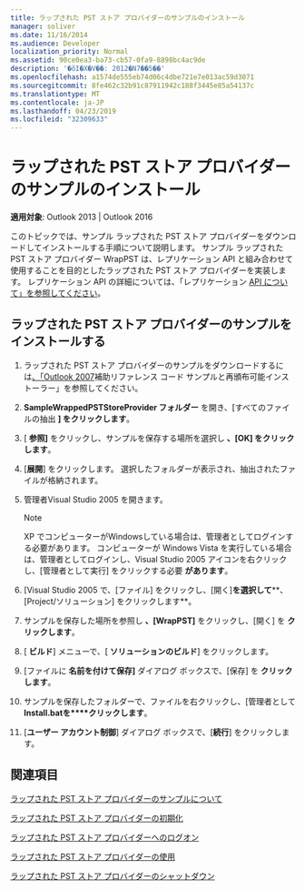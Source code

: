 ```yaml
---
title: ラップされた PST ストア プロバイダーのサンプルのインストール
manager: soliver
ms.date: 11/16/2014
ms.audience: Developer
localization_priority: Normal
ms.assetid: 90ce0ea3-ba73-cb57-0fa9-8898bc4ac9de
description: '�ŏI�X�V��: 2012�N7��5��'
ms.openlocfilehash: a1574de555eb74d06c4dbe721e7e013ac59d3071
ms.sourcegitcommit: 8fe462c32b91c87911942c188f3445e85a54137c
ms.translationtype: MT
ms.contentlocale: ja-JP
ms.lasthandoff: 04/23/2019
ms.locfileid: "32309633"
---
```

# <a name="installing-the-sample-wrapped-pst-store-provider"></a>ラップされた PST ストア プロバイダーのサンプルのインストール

  
  
**適用対象**: Outlook 2013 | Outlook 2016 
  
このトピックでは、サンプル ラップされた PST ストア プロバイダーをダウンロードしてインストールする手順について説明します。 サンプル ラップされた PST ストア プロバイダー WrapPST は、レプリケーション API と組み合わせて使用することを目的としたラップされた PST ストア プロバイダーを実装します。 レプリケーション API の詳細については、「レプリケーション [API について」を参照してください](about-the-replication-api.md)。
  
## <a name="install-the-sample-wrapped-pst-store-provider"></a>ラップされた PST ストア プロバイダーのサンプルをインストールする

1. ラップされた PST ストア プロバイダーのサンプルをダウンロードするには[、「Outlook 2007](https://www.microsoft.com/en-us/download/details.aspx?id=24102)補助リファレンス コード サンプルと再頒布可能インストーラー」を参照してください。
    
2. **SampleWrappedPSTStoreProvider フォルダー** を開き、[すべてのファイルの抽出 **] をクリックします**。
    
3. [ **参照]** をクリックし、サンプルを保存する場所を選択し **、[OK] をクリックします**。
    
4. [**展開**] をクリックします。 選択したフォルダーが表示され、抽出されたファイルが格納されます。
    
5. 管理者Visual Studio 2005 を開きます。
    
    > [!NOTE]
    > XP でコンピューターがWindowsしている場合は、管理者としてログインする必要があります。 コンピューターが Windows Vista を実行している場合は、管理者としてログインし、Visual Studio 2005 アイコンを右クリックし、[管理者として実行] をクリックする必要 **があります**。 
  
6. [Visual Studio 2005 で、[ファイル] をクリックし、[開く]**を選択して****、[Project/ソリューション] をクリックします**。
    
7. サンプルを保存した場所を参照し **、[WrapPST]** をクリックし、[開く] を **クリックします**。
    
8. [ **ビルド**] メニューで、[ **ソリューションのビルド**] をクリックします。
    
9. [ファイルに **名前を付けて保存]** ダイアログ ボックスで、[保存] を **クリックします**。
    
10. サンプルを保存したフォルダーで、ファイルを右クリックし、[管理者として **Install.batを****クリックします**。
    
11. [**ユーザー アカウント制御**] ダイアログ ボックスで、[**続行**] をクリックします。
    
## <a name="see-also"></a>関連項目



[ラップされた PST ストア プロバイダーのサンプルについて](about-the-sample-wrapped-pst-store-provider.md)
  
[ラップされた PST ストア プロバイダーの初期化](initializing-a-wrapped-pst-store-provider.md)
  
[ラップされた PST ストア プロバイダーへのログオン](logging-on-to-a-wrapped-pst-store-provider.md)
  
[ラップされた PST ストア プロバイダーの使用](using-a-wrapped-pst-store-provider.md)
  
[ラップされた PST ストア プロバイダーのシャットダウン](shutting-down-a-wrapped-pst-store-provider.md)

